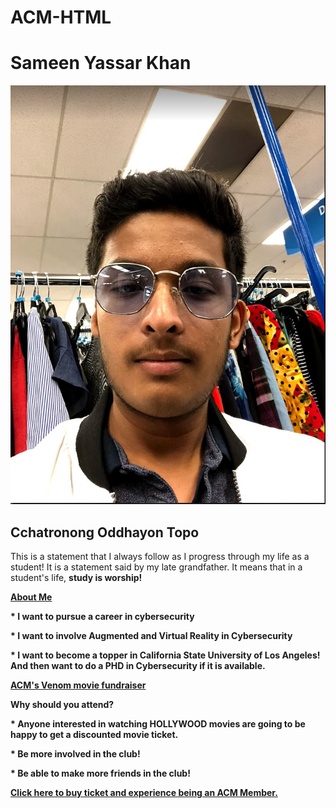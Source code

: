 # ACM-HTML

<!DOCTYPE html>
<html>
<body>
<title>Sameen Yassar Khan</title>
<h1>Sameen Yassar Khan</h1>
<p>
    <img src = "https://github.com/SameenYassarKhan/ACM-HTML/blob/master/Me.gif.PNG"
         alt = "Picture of a happy monkey" />
  </p>

<h2> Cchatronong Oddhayon Topo</h2>
<p lang="en">This is a statement that I always follow as I progress through my life as a student! It is a statement said by my late grandfather. It means that in a student's life, <b>study is worship!</p>
<p><u>About Me</u></p>
<p>* I want to pursue a career in cybersecurity</p>
<p>* I want to involve Augmented and Virtual Reality in Cybersecurity</p>
<p>* I want to become a topper in California State University of Los Angeles! And then want to do a PHD in Cybersecurity if it is available.</p>
<p><u>ACM's Venom movie fundraiser</u></p>
<p>Why should you attend?</p>
<p>* Anyone interested in watching HOLLYWOOD movies are going to be happy to get a discounted movie ticket.</p>
<p>* Be more involved in the club!</p>
<p>* Be able to make more friends in the club!</p>
<a href= https://acm.calstatela.edu/pages/venom_movie.html> Click here to buy ticket and experience being an ACM Member.</href>
</body>
</html>
